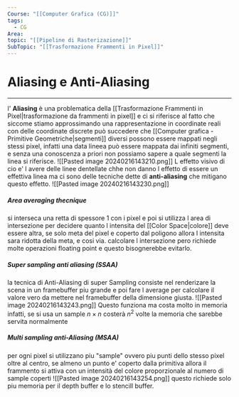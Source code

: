```yaml
---
Course: "[[Computer Grafica (CG)]]"
tags:
  - CG
Area: 
topic: "[[Pipeline di Rasterizazione]]"
SubTopic: "[[Trasformazione Frammenti in Pixel]]"
---
```


# Aliasing e Anti-Aliasing
---
l' __Aliasing__ è una problematica della  [[Trasformazione Frammenti in Pixel|trasformazione da frammenti in pixel]] e ci si riferisce al fatto che siccome stiamo approssimando una rappresentazione in coordinate reali con delle coordinate discrete può succedere che [[Computer grafica - Primitive Geometriche|segmenti]] diversi possono essere mappati negli stessi pixel, infatti una data lineea può essere mappata dai infiniti segmenti, e senza una conoscenza a priori non possiamo sapere a quale segmenti la linea si riferisce.
![[Pasted image 20240216143210.png]]
L effetto visivo di cio e' l avere delle linee dentellate chhe non danno l effetto di essere un effettiva linea ma ci sono delle tecniche dette di __anti-aliasing__ che mitigano questo effetto. 
![[Pasted image 20240216143230.png]]


##### Area averaging thecnique
si interseca una retta di spessore $1$ con i pixel e poi si utilizza l area di intersezione per decidere quanto l intensita del [[Color Space|colore]] deve essere altra, se solo meta del pixel e coperto dal poligono allora l intensita sara ridotta della meta, e cosi via.
calcolare l intersezione pero richiede molte  operazioni floating point e  questo bisognerebbe evitarlo.

##### Super sampling anti aliasing (SSAA)
la tecnica di Anti-Aliasing di super Sampling consiste nel renderizare la scena in un framebuffer piu grande e poi fare l average per calcolare il valore vero da mettere nel framebuffer della dimensione giusta.
![[Pasted image 20240216143243.png]]
Questo funziona ma costa molto in memoria infatti, se si usa un sample $n \times n$ costerà $n^2$ volte la memoria che sarebbe servita normalmente

##### Multi sampling anti-Aliasing (MSAA)
per ogni pixel si utilizzano piu "sample" ovvero piu punti dello stesso pixel oltre al centro, se almeno un punto e' coperto dalla primitiva allora il frammento si attiva con un intensità del colore proporzionale al numero di sample coperti
![[Pasted image 20240216143254.png]]
questo richiede solo piu memoria per il depth buffer e lo stencill buffer.
